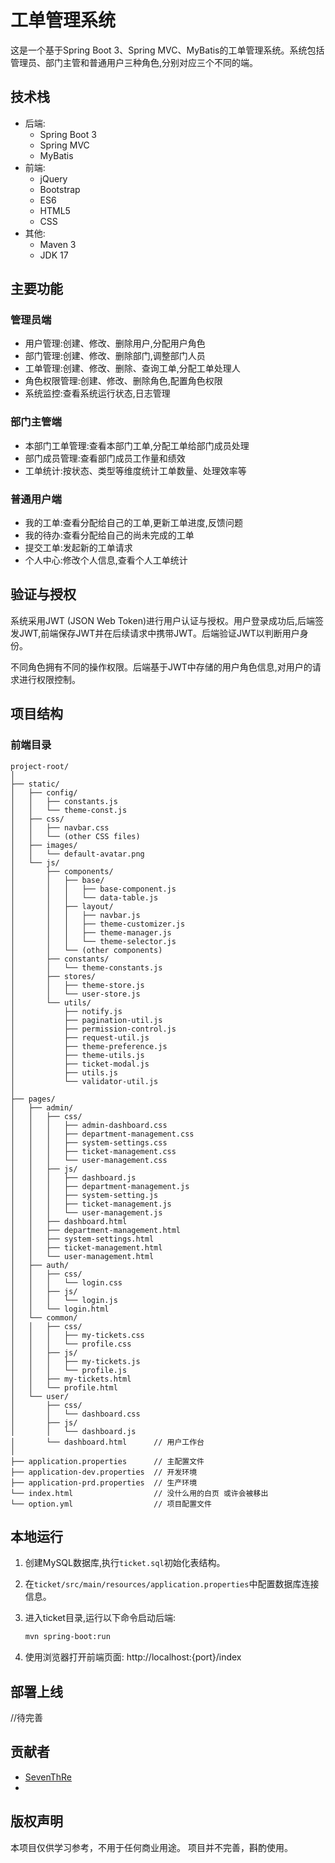 # 工单管理系统

这是一个基于Spring Boot 3、Spring MVC、MyBatis的工单管理系统。系统包括管理员、部门主管和普通用户三种角色,分别对应三个不同的端。

## 技术栈

- 后端:
  - Spring Boot 3
  - Spring MVC
  - MyBatis
- 前端:  
  - jQuery
  - Bootstrap
  - ES6
  - HTML5
  - CSS
- 其他:
  - Maven 3
  - JDK 17

## 主要功能

### 管理员端

- 用户管理:创建、修改、删除用户,分配用户角色
- 部门管理:创建、修改、删除部门,调整部门人员  
- 工单管理:创建、修改、删除、查询工单,分配工单处理人
- 角色权限管理:创建、修改、删除角色,配置角色权限
- 系统监控:查看系统运行状态,日志管理

### 部门主管端

- 本部门工单管理:查看本部门工单,分配工单给部门成员处理
- 部门成员管理:查看部门成员工作量和绩效
- 工单统计:按状态、类型等维度统计工单数量、处理效率等

### 普通用户端

- 我的工单:查看分配给自己的工单,更新工单进度,反馈问题  
- 我的待办:查看分配给自己的尚未完成的工单
- 提交工单:发起新的工单请求
- 个人中心:修改个人信息,查看个人工单统计

## 验证与授权

系统采用JWT (JSON Web Token)进行用户认证与授权。用户登录成功后,后端签发JWT,前端保存JWT并在后续请求中携带JWT。后端验证JWT以判断用户身份。

不同角色拥有不同的操作权限。后端基于JWT中存储的用户角色信息,对用户的请求进行权限控制。  

## 项目结构

### 前端目录
```
project-root/
│
├── static/
│   ├── config/
│   │   ├── constants.js
│   │   └── theme-const.js
│   ├── css/
│   │   ├── navbar.css
│   │   └── (other CSS files)
│   ├── images/
│   │   └── default-avatar.png
│   └── js/
│       ├── components/
│       │   ├── base/
│       │   │   ├── base-component.js
│       │   │   └── data-table.js
│       │   ├── layout/
│       │   │   ├── navbar.js
│       │   │   ├── theme-customizer.js
│       │   │   ├── theme-manager.js
│       │   │   └── theme-selector.js
│       │   └── (other components)
│       ├── constants/
│       │   └── theme-constants.js
│       ├── stores/
│       │   ├── theme-store.js
│       │   └── user-store.js
│       └── utils/
│           ├── notify.js
│           ├── pagination-util.js
│           ├── permission-control.js
│           ├── request-util.js
│           ├── theme-preference.js
│           ├── theme-utils.js
│           ├── ticket-modal.js
│           ├── utils.js
│           └── validator-util.js
│
├── pages/
│   ├── admin/
│   │   ├── css/
│   │   │   ├── admin-dashboard.css
│   │   │   ├── department-management.css
│   │   │   ├── system-settings.css
│   │   │   ├── ticket-management.css
│   │   │   └── user-management.css
│   │   ├── js/
│   │   │   ├── dashboard.js
│   │   │   ├── department-management.js
│   │   │   ├── system-setting.js
│   │   │   ├── ticket-management.js
│   │   │   └── user-management.js
│   │   ├── dashboard.html
│   │   ├── department-management.html
│   │   ├── system-settings.html
│   │   ├── ticket-management.html
│   │   └── user-management.html
│   ├── auth/
│   │   ├── css/
│   │   │   └── login.css
│   │   ├── js/
│   │   │   └── login.js
│   │   └── login.html
│   └── common/
│   │   ├── css/
│   │   │   ├── my-tickets.css
│   │   │   └── profile.css
│   │   ├── js/
│   │   │   ├── my-tickets.js
│   │   │   └── profile.js
│   │   ├── my-tickets.html
│   │   └── profile.html
│   └── user/
│       ├── css/
│       │   └── dashboard.css
│       ├── js/
│       │   └── dashboard.js
│       └── dashboard.html      // 用户工作台
│
├── application.properties      // 主配置文件
├── application-dev.properties  // 开发环境
├── application-prd.properties  // 生产环境
└── index.html                  // 没什么用的白页 或许会被移出
└── option.yml                  // 项目配置文件
```

## 本地运行

1. 创建MySQL数据库,执行`ticket.sql`初始化表结构。

2. 在`ticket/src/main/resources/application.properties`中配置数据库连接信息。

3. 进入ticket目录,运行以下命令启动后端:

   ```bash
   mvn spring-boot:run
   ```

4. 使用浏览器打开前端页面:
   http://localhost:{port}/index

## 部署上线

//待完善

## 贡献者

- [SevenThRe](https://github.com/SevenThRe)
- 

## 版权声明
  
本项目仅供学习参考，不用于任何商业用途。
项目并不完善，斟酌使用。
